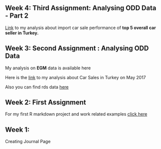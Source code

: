 
## Week 4: Third Assignment: Analysing ODD Data - Part 2

[Link](https://mef-bda503.github.io/pj18-kkyucel/week_3/odd_assignment_part2.html) to my analysis about import car sale performance of **top 5 overall car seller in Turkey.**

## Week 3: Second Assignment : Analysing ODD Data

My analysis on __EGM__ data is available here

Here is the [link](https://mef-bda503.github.io/pj18-kkyucel/week_3/3rd_week_odd_assignment.html) to my analysis about Car Sales in Turkey on May 2017

Also you can find rds data [here](https://github.com/MEF-BDA503/pj18-kkyucel/blob/master/week_3/odd_car_sales_data_may_17.rds?raw=true)

## Week 2: First Assignment

For my first R markdown project and work related examples [click here](https://mef-bda503.github.io/pj18-kkyucel/week_2/2nd_week_assignment.html)

## Week 1:

Creating Journal Page
